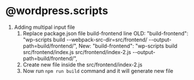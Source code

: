 # @wordpress.scripts

1. Adding multipal input file
   1. Replace package.json file build-frontend line
      OLD: "build-frontend": "wp-scripts build --webpack-src-dir=src/frontend/ --output-path=build/frontend/",
      New: "build-frontend": "wp-scripts build src/frontend/index.js src/frontend/index-2.js --output-path=build/frontend/",
   2. Create new file inside the src/frontend/index-2.js
   3. Now run `npm run build` command and it will generate new file
